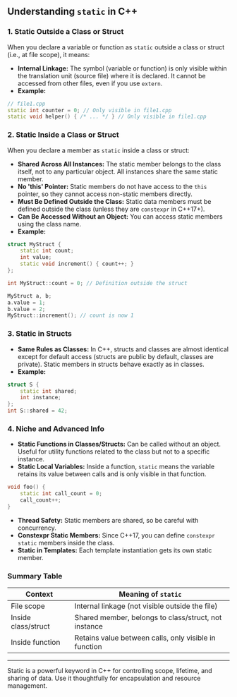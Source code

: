 ## Understanding `static` in C++

### 1. Static Outside a Class or Struct

When you declare a variable or function as `static` outside a class or struct (i.e., at file scope), it means:
- **Internal Linkage:** The symbol (variable or function) is only visible within the translation unit (source file) where it is declared. It cannot be accessed from other files, even if you use `extern`.
- **Example:**
```cpp
// file1.cpp
static int counter = 0; // Only visible in file1.cpp
static void helper() { /* ... */ } // Only visible in file1.cpp
```

### 2. Static Inside a Class or Struct

When you declare a member as `static` inside a class or struct:
- **Shared Across All Instances:** The static member belongs to the class itself, not to any particular object. All instances share the same static member.
- **No 'this' Pointer:** Static members do not have access to the `this` pointer, so they cannot access non-static members directly.
- **Must Be Defined Outside the Class:** Static data members must be defined outside the class (unless they are `constexpr` in C++17+).
- **Can Be Accessed Without an Object:** You can access static members using the class name.
- **Example:**
```cpp
struct MyStruct {
	static int count;
	int value;
	static void increment() { count++; }
};

int MyStruct::count = 0; // Definition outside the struct

MyStruct a, b;
a.value = 1;
b.value = 2;
MyStruct::increment(); // count is now 1
```

### 3. Static in Structs

- **Same Rules as Classes:** In C++, structs and classes are almost identical except for default access (structs are public by default, classes are private). Static members in structs behave exactly as in classes.
- **Example:**
```cpp
struct S {
	static int shared;
	int instance;
};
int S::shared = 42;
```

### 4. Niche and Advanced Info

- **Static Functions in Classes/Structs:** Can be called without an object. Useful for utility functions related to the class but not to a specific instance.
- **Static Local Variables:** Inside a function, `static` means the variable retains its value between calls and is only visible in that function.
```cpp
void foo() {
	static int call_count = 0;
	call_count++;
}
```
- **Thread Safety:** Static members are shared, so be careful with concurrency.
- **Constexpr Static Members:** Since C++17, you can define `constexpr static` members inside the class.
- **Static in Templates:** Each template instantiation gets its own static member.

### Summary Table
| Context                | Meaning of `static`                                      |
|------------------------|---------------------------------------------------------|
| File scope             | Internal linkage (not visible outside the file)          |
| Inside class/struct    | Shared member, belongs to class/struct, not instance     |
| Inside function        | Retains value between calls, only visible in function    |

---
Static is a powerful keyword in C++ for controlling scope, lifetime, and sharing of data. Use it thoughtfully for encapsulation and resource management.
